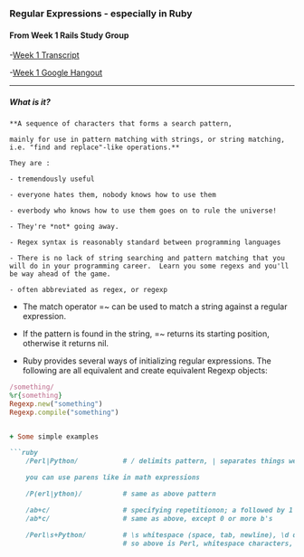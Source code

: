 ### Regular Expressions - especially in Ruby

#### From Week 1 Rails Study Group


-[Week 1 Transcript](https://github.com/afshinator/OdinRailsStudyGroup/blob/master/week1-script.md)

-[Week 1 Google Hangout](https://plus.google.com/u/0/events/cot10jfo8isvp486c9vkut2t33s?authkey=CNvcqOHw37W61AE)

---

##### What is it?

	**A sequence of characters that forms a search pattern, 

	mainly for use in pattern matching with strings, or string matching, i.e. "find and replace"-like operations.**

	They are : 

	- tremendously useful

 	- everyone hates them, nobody knows how to use them

 	- everbody who knows how to use them goes on to rule the universe!

 	- They're *not* going away.  

 	- Regex syntax is reasonably standard between programming languages

 	- There is no lack of string searching and pattern matching that you will do in your programming career.  Learn you some regexs and you'll be way ahead of the game.

 	- often abbreviated as regex, or regexp

+ The match operator =~ can be used to match a string against a regular expression. 

+ If the pattern is found in the string, =~ returns its starting position, 
	 	otherwise it returns nil.

+ Ruby provides several ways of initializing regular expressions. The following are all equivalent and create equivalent Regexp objects:


```ruby
/something/
%r{something}		
Regexp.new("something")
Regexp.compile("something")


+ Some simple examples

```ruby
	/Perl|Python/			# / delimits pattern, | separates things we're comparing

	you can use parens like in math expressions

	/P(erl|ython)/			# same as above pattern

	/ab+c/					# specifying repetitionon; a followed by 1 or more b's, followed by c
	/ab*c/					# same as above, except 0 or more b's

	/Perl\s+Python/			# \s whitespace (space, tab, newline), \d digit, \w character, . matches almost any characer
							# so above is Perl, whitespace characters, then python


